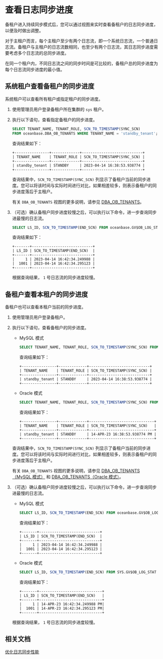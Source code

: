 # 查看日志同步进度

备租户进入持续同步模式后，您可以通过视图来实时查看备租户的日志同步进度，以便及时做出调整。

对于主租户而言，每个主租户至少有两个日志流，即一个系统日志流，一个普通日志流。备租户与主租户的日志流数相同，也至少有两个日志流，其日志同步进度需要考虑多个日志流的总同步进度。

在同一个租户内，不同日志流之间的同步时间是可比较的，备租户总的同步进度为每个日志流同步进度的最小值。

## 系统租户查看备租户的同步进度

系统租户可以查看所有租户或指定租户的同步进度。

1. 使用管理员用户登录备租户所在集群的 `sys` 租户。

2. 执行以下语句，查看指定备租户的同步进度。

   ```sql
   SELECT TENANT_NAME, TENANT_ROLE, SCN_TO_TIMESTAMP(SYNC_SCN) 
   FROM oceanbase.DBA_OB_TENANTS WHERE TENANT_NAME = 'standby_tenant';
   ```

   查询结果如下：

   ```shell
   +----------------+-------------+----------------------------+
   | TENANT_NAME    | TENANT_ROLE | SCN_TO_TIMESTAMP(SYNC_SCN) |
   +----------------+-------------+----------------------------+
   | standby_tenant | STANDBY     | 2023-04-14 16:38:53.938774 |
   +----------------+-------------+----------------------------+
   ```

   查询结果中，`SCN_TO_TIMESTAMP(SYNC_SCN)` 列显示了备租户当前的同步进度。您可以将该时间与实际时间进行对比，如果相差较多，则表示备租户的同步进度落后于主租户。

   有关 `DBA_OB_TENANTS` 视图的更多说明，请参见 [DBA_OB_TENANTS](../../../../7.reference/5.system-reference/4.system-view-of-mysql-mode/2.dictionary-view-of-mysql-mode/58.oceanbase-dba_ob_tenants-of-mysql-mode.md)。

3. （可选）确认备租户同步进度较慢之后，可以执行以下命令，进一步查询同步进最慢的日志流。

   ```sql
   SELECT LS_ID, SCN_TO_TIMESTAMP(END_SCN) FROM oceanbase.GV$OB_LOG_STAT WHERE TENANT_NAME = 'standby_tenant' AND ROLE = 'LEADER';
   ```

   查询结果如下：

   ```shell
   +-------+----------------------------+
   | LS_ID | SCN_TO_TIMESTAMP(END_SCN)  |
   +-------+----------------------------+
   |     1 | 2023-04-14 16:42:34.249988 |
   |  1001 | 2023-04-14 16:42:34.295123 |
   +-------+----------------------------+
   ```

   根据查询结果， `1` 号日志流的同步进度较慢。

## 备租户查看本租户的同步进度

备租户也可以查看本租户当前的同步进度。

1. 使用管理员用户登录备租户。

2. 执行以下语句，查看备租户的同步进度。

   * MySQL 模式

     ```sql
     SELECT TENANT_NAME, TENANT_ROLE, SCN_TO_TIMESTAMP(SYNC_SCN) FROM oceanbase.DBA_OB_TENANTS;
     ```

     查询结果如下：

     ```shell
     +----------------+-------------+----------------------------+
     | TENANT_NAME    | TENANT_ROLE | SCN_TO_TIMESTAMP(SYNC_SCN) |
     +----------------+-------------+----------------------------+
     | standby_tenant | STANDBY     | 2023-04-14 16:38:53.938774 |
     +----------------+-------------+----------------------------+
     ```

   * Oracle 模式

     ```sql
     SELECT TENANT_NAME, TENANT_ROLE, SCN_TO_TIMESTAMP(SYNC_SCN) FROM SYS.DBA_OB_TENANTS;
     ```

     查询结果如下：

     ```shell
     +----------------+-------------+------------------------------+
     | TENANT_NAME    | TENANT_ROLE | SCN_TO_TIMESTAMP(SYNC_SCN)   |
     +----------------+-------------+------------------------------+
     | standby_tenant | STANDBY     | 14-APR-23 16:38:53.938774 PM |
     +----------------+-------------+------------------------------+
     ```

   查询结果中，`SCN_TO_TIMESTAMP(SYNC_SCN)` 列显示了备租户当前的同步进度。您可以将该时间与实际时间进行对比，如果相差较多，则表示备租户的同步进度落后于主租户。

   有关 `DBA_OB_TENANTS` 视图的更多说明，请参见 [DBA_OB_TENANTS（MySQL 模式）](../../../../7.reference/5.system-reference/4.system-view-of-mysql-mode/2.dictionary-view-of-mysql-mode/58.oceanbase-dba_ob_tenants-of-mysql-mode.md) 和 [DBA_OB_TENANTS（Oracle 模式）](../../../../7.reference/5.system-reference/5.system-view-of-oracle-mode/2.dictionary-view-of-oracle-mode/261.dba_ob_tenants-oracle.md)。

3. （可选）确认备租户同步进度较慢之后，可以执行以下命令，进一步查询同步进最慢的日志流。

   * MySQL 模式

     ```sql
     SELECT LS_ID, SCN_TO_TIMESTAMP(END_SCN) FROM oceanbase.GV$OB_LOG_STAT WHERE ROLE = 'LEADER';
     ```

     查询结果如下：

     ```shell
     +-------+----------------------------+
     | LS_ID | SCN_TO_TIMESTAMP(END_SCN)  |
     +-------+----------------------------+
     |     1 | 2023-04-14 16:42:34.249988 |
     |  1001 | 2023-04-14 16:42:34.295123 |
     +-------+----------------------------+
     ```

   * Oracle 模式

     ```sql
     SELECT LS_ID, SCN_TO_TIMESTAMP(END_SCN) FROM SYS.GV$OB_LOG_STAT WHERE ROLE = 'LEADER';
     ```

     查询结果如下：

     ```shell
     +-------+-----------------------------+
     | LS_ID | SCN_TO_TIMESTAMP(END_SCN)   |
     +-------+-----------------------------+
     |     1 | 14-APR-23 16:42:34.249988 PM|
     |  1001 | 14-APR-23 16:42:34.295123 PM|
     +-------+-----------------------------+
     ```

   根据查询结果， `1` 号日志流的同步进度较慢。

## 相关文档

[优化日志同步性能](6.optimize-log-synchronization-performance.md)
